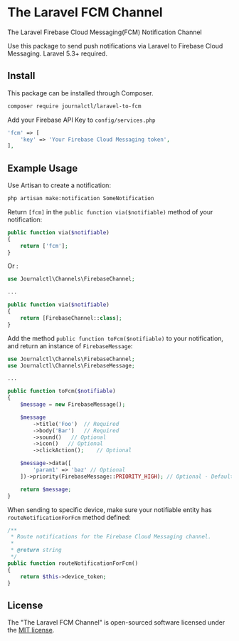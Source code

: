 # The Laravel FCM Channel
The Laravel Firebase Cloud Messaging(FCM) Notification Channel

Use this package to send push notifications via Laravel to Firebase Cloud Messaging. Laravel 5.3+ required.

## Install

This package can be installed through Composer.

``` bash
composer require journalctl/laravel-to-fcm
```

Add your Firebase API Key to `config/services.php`

```php
'fcm' => [
    'key' => 'Your Firebase Cloud Messaging token',
],
```

## Example Usage

Use Artisan to create a notification:

```bash
php artisan make:notification SomeNotification
```

Return `[fcm]` in the `public function via($notifiable)` method of your notification:

```php
public function via($notifiable)
{
    return ['fcm'];
}
```

Or :

```php
use Journalctl\Channels\FirebaseChannel;

...

public function via($notifiable)
{
    return [FirebaseChannel::class];
}
```

Add the method `public function toFcm($notifiable)` to your notification, and return an instance of `FirebaseMessage`:

```php
use Journalctl\Channels\FirebaseChannel;
use Journalctl\Channels\FirebaseMessage;

...

public function toFcm($notifiable)
{
    $message = new FirebaseMessage();

    $message
        ->title('Foo')  // Required
        ->body('Bar')   // Required
        ->sound()   // Optional
        ->icon()   // Optional
        ->clickAction();    // Optional

    $message->data([
        'param1' => 'baz' // Optional
    ])->priority(FirebaseMessage::PRIORITY_HIGH); // Optional - Default is 'normal'.

    return $message;
}
```

When sending to specific device, make sure your notifiable entity has `routeNotificationForFcm` method defined:

```php
/**
 * Route notifications for the Firebase Cloud Messaging channel.
 *
 * @return string
 */
public function routeNotificationForFcm()
{
    return $this->device_token;
}
```

## License

The "The Laravel FCM Channel" is open-sourced software licensed under the [MIT license](https://opensource.org/licenses/MIT).
